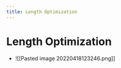 ```yaml
---
title: Length Optimization
---
```


# Length Optimization
- ![[Pasted image 20220418123246.png]]
















